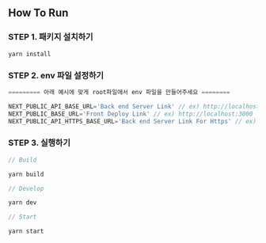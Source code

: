 ## How To Run

### STEP 1. 패키지 설치하기
```
yarn install
```

### STEP 2. env 파일 설정하기

```javascript
========= 아래 예시에 맞게 root파일에서 env 파일을 만들어주세요 ========

NEXT_PUBLIC_API_BASE_URL='Back end Server Link' // ex) http://localhost:8000
NEXT_PUBLIC_BASE_URL='Front Deploy Link' // ex) http://localhost:3000
NEXT_PUBLIC_API_HTTPS_BASE_URL='Back end Server Link For Https' // ex) https://localhost

```

### STEP 3. 실행하기
```javascript
// Build

yarn build

// Develop

yarn dev

// Start

yarn start
```
